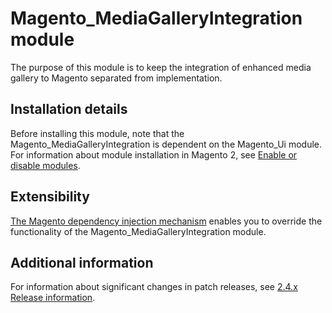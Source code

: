 # Magento_MediaGalleryIntegration module

The purpose of this module is to keep the integration of enhanced media gallery to Magento separated from implementation.

## Installation details

Before installing this module, note that the Magento_MediaGalleryIntegration is dependent on the Magento_Ui module.
For information about module installation in Magento 2, see [Enable or disable modules](https://experienceleague.adobe.com/docs/commerce-operations/installation-guide/tutorials/manage-modules.html).

## Extensibility

[The Magento dependency injection mechanism](https://developer.adobe.com/commerce/php/development/components/dependency-injection/) enables you to override the functionality of the Magento_MediaGalleryIntegration module.

## Additional information

For information about significant changes in patch releases, see [2.4.x Release information](https://experienceleague.adobe.com/docs/commerce-operations/release/notes/overview.html).
